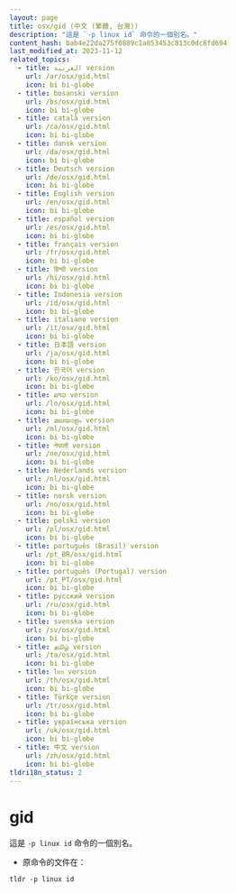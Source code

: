 ```yaml
---
layout: page
title: osx/gid (中文 (繁體, 台灣))
description: "這是 `-p linux id` 命令的一個別名。"
content_hash: bab4e22da275f0889c1a053453c813c0dc8fd694
last_modified_at: 2023-11-12
related_topics:
  - title: العربية version
    url: /ar/osx/gid.html
    icon: bi bi-globe
  - title: bosanski version
    url: /bs/osx/gid.html
    icon: bi bi-globe
  - title: català version
    url: /ca/osx/gid.html
    icon: bi bi-globe
  - title: dansk version
    url: /da/osx/gid.html
    icon: bi bi-globe
  - title: Deutsch version
    url: /de/osx/gid.html
    icon: bi bi-globe
  - title: English version
    url: /en/osx/gid.html
    icon: bi bi-globe
  - title: español version
    url: /es/osx/gid.html
    icon: bi bi-globe
  - title: français version
    url: /fr/osx/gid.html
    icon: bi bi-globe
  - title: हिन्दी version
    url: /hi/osx/gid.html
    icon: bi bi-globe
  - title: Indonesia version
    url: /id/osx/gid.html
    icon: bi bi-globe
  - title: italiano version
    url: /it/osx/gid.html
    icon: bi bi-globe
  - title: 日本語 version
    url: /ja/osx/gid.html
    icon: bi bi-globe
  - title: 한국어 version
    url: /ko/osx/gid.html
    icon: bi bi-globe
  - title: ລາວ version
    url: /lo/osx/gid.html
    icon: bi bi-globe
  - title: മലയാളം version
    url: /ml/osx/gid.html
    icon: bi bi-globe
  - title: नेपाली version
    url: /ne/osx/gid.html
    icon: bi bi-globe
  - title: Nederlands version
    url: /nl/osx/gid.html
    icon: bi bi-globe
  - title: norsk version
    url: /no/osx/gid.html
    icon: bi bi-globe
  - title: polski version
    url: /pl/osx/gid.html
    icon: bi bi-globe
  - title: português (Brasil) version
    url: /pt_BR/osx/gid.html
    icon: bi bi-globe
  - title: português (Portugal) version
    url: /pt_PT/osx/gid.html
    icon: bi bi-globe
  - title: русский version
    url: /ru/osx/gid.html
    icon: bi bi-globe
  - title: svenska version
    url: /sv/osx/gid.html
    icon: bi bi-globe
  - title: தமிழ் version
    url: /ta/osx/gid.html
    icon: bi bi-globe
  - title: ไทย version
    url: /th/osx/gid.html
    icon: bi bi-globe
  - title: Türkçe version
    url: /tr/osx/gid.html
    icon: bi bi-globe
  - title: українська version
    url: /uk/osx/gid.html
    icon: bi bi-globe
  - title: 中文 version
    url: /zh/osx/gid.html
    icon: bi bi-globe
tldri18n_status: 2
---
```

# gid

這是 `-p linux id` 命令的一個別名。

- 原命令的文件在：

`tldr -p linux id`
